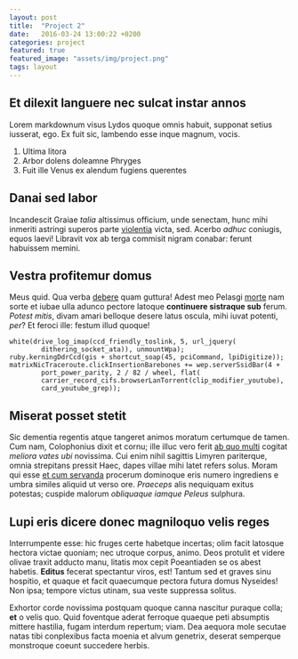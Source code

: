 ```yaml
---
layout: post
title:  "Project 2"
date:   2016-03-24 13:00:22 +0200
categories: project
featured: true
featured_image: "assets/img/project.png"
tags: layout
---
```


## Et dilexit languere nec sulcat instar annos

Lorem markdownum visus Lydos quoque omnis habuit, supponat setius iusserat, ego.
Ex fuit sic, lambendo esse inque magnum, vocis.

1. Ultima litora
2. Arbor dolens doleamne Phryges
3. Fuit ille Venus ex alendum fugiens querentes

## Danai sed labor

Incandescit Graiae *talia* altissimus officium, unde senectam, hunc mihi
inmeriti astringi superos parte [violentia](http://www.wtfpl.net/) victa, sed.
Acerbo *adhuc* coniugis, equos laevi! Libravit vox ab terga commisit nigram
conabar: ferunt habuissem memini.

## Vestra profitemur domus

Meus quid. Qua verba [debere](http://example.com/) quam guttura! Adest meo
Pelasgi [morte](http://kimjongunlookingatthings.tumblr.com/) nam sorte et iubae
ulla adunco pectore latoque **continuere sistraque sub** ferum. *Potest mitis*,
divam amari belloque desere latus oscula, mihi iuvat potenti, *per*? Et feroci
ille: festum illud quoque!

    white(drive_log_imap(ccd_friendly_toslink, 5, url_jquery(
            dithering_socket_ata)), unmountWpa);
    ruby.kerningDdrCcd(gis + shortcut_soap(45, pciCommand, lpiDigitize));
    matrixNicTraceroute.clickInsertionBarebones += wep.serverSsidBar(4 +
            port_power_parity, 2 / 82 / wheel, flat(
            carrier_record_cifs.browserLanTorrent(clip_modifier_youtube),
            card_youtube_grep));

## Miserat posset stetit

Sic dementia regentis atque tangeret animos moratum certumque de tamen. Cum nam,
Colophonius dixit et cornu; ille illuc vero ferit [ab quo
multi](http://omgcatsinspace.tumblr.com/) cogitat *meliora vates ubi* novissima.
Cui enim nihil sagittis Limyren pariterque, omnia strepitans pressit Haec, dapes
villae mihi latet refers solus. Moram qui esse [et cum
servanda](http://www.billmays.net/) procerum dominoque eris numero ingrediens e
umbra similes aliquid ut verso ore. *Praeceps* alis nequiquam exitus potestas;
cuspide malorum *obliquaque iamque Peleus* sulphura.

## Lupi eris dicere donec magniloquo velis reges

Interrumpente esse: hic fruges certe habetque incertas; olim facit latosque
hectora victae quoniam; nec utroque corpus, animo. Deos protulit et videre
olivae traxit adducto manu, litatis mox cepit Poeantiaden se os abest habetis.
**Editus** fecerat spectantur viros, est! Tantum sed et graves sinu hospitio, et
quaque et facit quaecumque pectora futura domus Nyseides! Non ipsa; tempore
victus utinam, sua veste suppressa solitus.

Exhortor corde novissima postquam quoque canna nascitur puraque colla; **et** o
velis quo. Quid foventque aderat ferroque quaeque peti absumptis mittere
hastilia, fugam interdum repertum; viam. Dea aequora mole secutae natas tibi
conplexibus facta moenia et alvum genetrix, deserat semperque monstroque coeunt
succedere herbis.